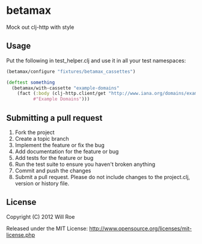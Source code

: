 betamax
=======

Mock out clj-http with style

## Usage

Put the following in test_helper.clj and use it in all your test namespaces:

```clojure
(betamax/configure "fixtures/betamax_cassettes")
```

```clojure
(deftest something
  (betamax/with-cassette "example-domains"
    (fact (:body (clj-http.client/get "http://www.iana.org/domains/example/")) => 
          #"Example Domains")))
```

## Submitting a pull request

1. Fork the project
1. Create a topic branch
1. Implement the feature or fix the bug
1. Add documentation for the feature or bug
1. Add tests for the feature or bug
1. Run the test suite to ensure you haven't broken anything
1. Commit and push the changes
1. Submit a pull request. Please do not include changes to the project.clj, version or history file. 

## License

Copyright (C) 2012 Will Roe

Released under the MIT License: <http://www.opensource.org/licenses/mit-license.php>
